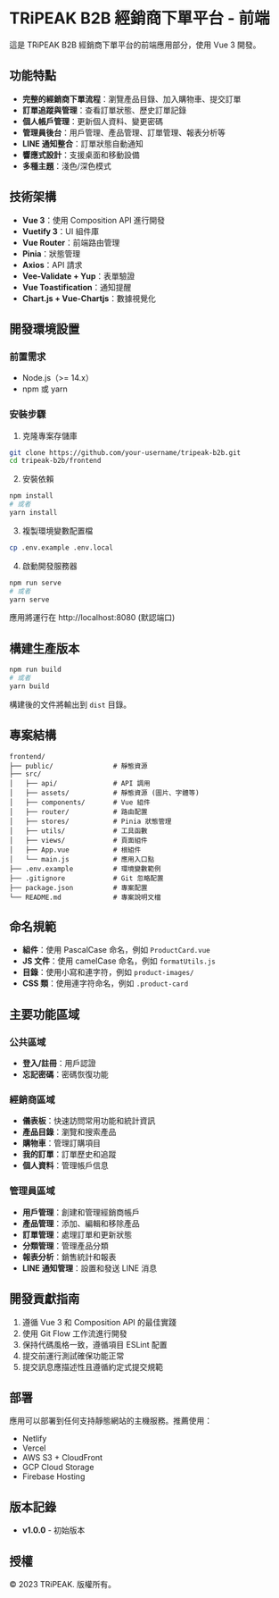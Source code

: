# TRiPEAK B2B 經銷商下單平台 - 前端

這是 TRiPEAK B2B 經銷商下單平台的前端應用部分，使用 Vue 3 開發。

## 功能特點

- **完整的經銷商下單流程**：瀏覽產品目錄、加入購物車、提交訂單
- **訂單追蹤與管理**：查看訂單狀態、歷史訂單記錄
- **個人帳戶管理**：更新個人資料、變更密碼
- **管理員後台**：用戶管理、產品管理、訂單管理、報表分析等
- **LINE 通知整合**：訂單狀態自動通知
- **響應式設計**：支援桌面和移動設備
- **多種主題**：淺色/深色模式

## 技術架構

- **Vue 3**：使用 Composition API 進行開發
- **Vuetify 3**：UI 組件庫
- **Vue Router**：前端路由管理
- **Pinia**：狀態管理
- **Axios**：API 請求
- **Vee-Validate + Yup**：表單驗證
- **Vue Toastification**：通知提醒
- **Chart.js + Vue-Chartjs**：數據視覺化

## 開發環境設置

### 前置需求

- Node.js（>= 14.x）
- npm 或 yarn

### 安裝步驟

1. 克隆專案存儲庫

```bash
git clone https://github.com/your-username/tripeak-b2b.git
cd tripeak-b2b/frontend
```

2. 安裝依賴

```bash
npm install
# 或者
yarn install
```

3. 複製環境變數配置檔

```bash
cp .env.example .env.local
```

4. 啟動開發服務器

```bash
npm run serve
# 或者
yarn serve
```

應用將運行在 http://localhost:8080 (默認端口)

## 構建生產版本

```bash
npm run build
# 或者
yarn build
```

構建後的文件將輸出到 `dist` 目錄。

## 專案結構

```
frontend/
├── public/               # 靜態資源
├── src/
│   ├── api/              # API 調用
│   ├── assets/           # 靜態資源 (圖片、字體等)
│   ├── components/       # Vue 組件
│   ├── router/           # 路由配置
│   ├── stores/           # Pinia 狀態管理
│   ├── utils/            # 工具函數
│   ├── views/            # 頁面組件
│   ├── App.vue           # 根組件
│   └── main.js           # 應用入口點
├── .env.example          # 環境變數範例
├── .gitignore            # Git 忽略配置
├── package.json          # 專案配置
└── README.md             # 專案說明文檔
```

## 命名規範

- **組件**：使用 PascalCase 命名，例如 `ProductCard.vue`
- **JS 文件**：使用 camelCase 命名，例如 `formatUtils.js`
- **目錄**：使用小寫和連字符，例如 `product-images/`
- **CSS 類**：使用連字符命名，例如 `.product-card`

## 主要功能區域

### 公共區域

- **登入/註冊**：用戶認證
- **忘記密碼**：密碼恢復功能

### 經銷商區域

- **儀表板**：快速訪問常用功能和統計資訊
- **產品目錄**：瀏覽和搜索產品
- **購物車**：管理訂購項目
- **我的訂單**：訂單歷史和追蹤
- **個人資料**：管理帳戶信息

### 管理員區域

- **用戶管理**：創建和管理經銷商帳戶
- **產品管理**：添加、編輯和移除產品
- **訂單管理**：處理訂單和更新狀態
- **分類管理**：管理產品分類
- **報表分析**：銷售統計和報表
- **LINE 通知管理**：設置和發送 LINE 消息

## 開發貢獻指南

1. 遵循 Vue 3 和 Composition API 的最佳實踐
2. 使用 Git Flow 工作流進行開發
3. 保持代碼風格一致，遵循項目 ESLint 配置
4. 提交前運行測試確保功能正常
5. 提交訊息應描述性且遵循約定式提交規範

## 部署

應用可以部署到任何支持靜態網站的主機服務。推薦使用：

- Netlify
- Vercel
- AWS S3 + CloudFront
- GCP Cloud Storage
- Firebase Hosting

## 版本記錄

- **v1.0.0** - 初始版本

## 授權

©️ 2023 TRiPEAK. 版權所有。 